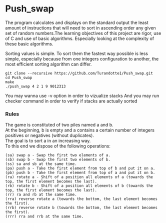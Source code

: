 # Push_swap

The program calculates and displays on the standard output the least amount of instructions that will need to sort in ascending order any given set of random numbers.The learning objectives of this project are rigor, use of C and use of basic algorithms. Especially looking at the complexity of these basic algorithms.

Sorting values is simple. To sort them the fastest way possible is less simple, especially
because from one integers configuration to another, the most efficient sorting algorithm
can differ.

```
git clone --recursive https://github.com/Turandotte1/Push_swap.git
cd Push_swap
make
./push_swap 4 2 1 9 9012313
```

You may wanna use -v option in order to vizualize stacks
And you may run checker command in order to verify if stacks are actually sorted

### Rules
The game is constituted of two piles named a and b.<br/>
At the beginning, b is empty and a contains a certain number of integers positives or negatives (without duplicates).<br/>
The goal is to sort a in an increasing way.<br/>
To this end we dispose of the following operations:<br/>

```
(sa) swap a - Swap the first two elements of a.
(sb) swap b - Swap the first two elements of b.
(ss) sa and sb at the same time.
(pa) push a - Take the first element from top of b and put it on a.
(pb) push b - Take the first element from top of a and put it on b.
(ra) rotate a - Shift of a position all elements of a (towards the top, the first element becomes the last).
(rb) rotate b - Shift of a position all elements of b (towards the top, the first element becomes the last).
(rr) ra and rb at the same time.
(rra) reverse rotate a (towards the bottom, the last element becomes the first).
(rrb) reverse rotate b (towards the bottom, the last element becomes the first).
(rrr) rra and rrb at the same time.
```
